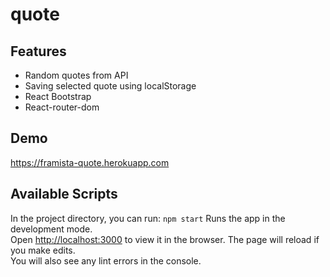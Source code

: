 # quote

## Features
* Random quotes from API
* Saving selected quote using localStorage
* React Bootstrap
* React-router-dom


## Demo
https://framista-quote.herokuapp.com

## Available Scripts
In the project directory, you can run:
`npm start`
Runs the app in the development mode. <br />
Open [http://localhost:3000](http://localhost:3000) to view it in the browser.
The page will reload if you make edits.<br />
You will also see any lint errors in the console.

